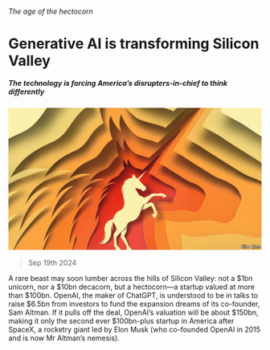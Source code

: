###### The age of the hectocorn

# Generative AI is transforming Silicon Valley 

##### The technology is forcing America’s disrupters-in-chief to think differently 

![image](images/20240921_WBD001.jpg) 

> Sep 19th 2024 

A rare beast may soon lumber across the hills of Silicon Valley: not a $1bn unicorn, nor a $10bn decacorn, but a hectocorn—a startup valued at more than $100bn. OpenAI, the maker of ChatGPT, is understood to be in talks to raise $6.5bn from investors to fund the expansion dreams of its co-founder, Sam Altman. If it pulls off the deal, OpenAI’s valuation will be about $150bn, making it only the second ever $100bn-plus startup in America after SpaceX, a rocketry giant led by Elon Musk (who co-founded OpenAI in 2015 and is now Mr Altman’s nemesis). 

